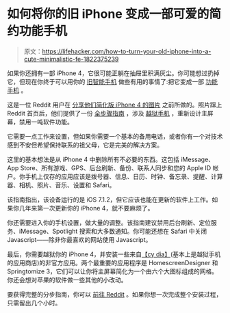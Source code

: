 # 如何将你的旧 iPhone 变成一部可爱的简约功能手机

> 原文：<https://lifehacker.com/how-to-turn-your-old-iphone-into-a-cute-minimalistic-fe-1822375239>

如果你还拥有一部 iPhone 4，它很可能正躺在抽屉里积满灰尘。你可能想过扔掉它，但现在你终于可以用你的 [旧智能手机](https://lifehacker.com/seven-ways-to-reuse-and-get-creative-with-your-old-ipho-5576310) 做些有用的事情了:把它变成一部 [功能手机](https://lifehacker.com/five-best-feature-phones-1518601513) 。



这是一位 Reddit 用户在 [分享他们简化版 iPhone 4 的图片](https://www.reddit.com/r/iphone/comments/7sj1fb/turned_my_old_and_slow_iphone_4_into_fast_ultra/?st=jcsri44w&sh=61c0bc97) 之前所做的。照片蹿上 Reddit 首页后，他们提供了一份 [全步骤指南](https://www.reddit.com/r/jailbreak/comments/7slvnz/tutorial_guide_to_make_iphone_4_faster_with_ultra/?st=jct7yr80&sh=453a572d) ，涉及 [越狱手机](https://lifehacker.com/are-you-still-interested-in-jailbreaking-your-iphone-1792091456) ，重新设计主屏幕，禁用一吨软件功能。

它需要一点工作来设置，但如果你需要一个基本的备用电话，或者你有一个对技术感到不安但希望保持联系的祖父母，它是完美的解决方案。

这里的基本想法是从 iPhone 4 中删除所有不必要的东西。这包括 iMessage、App Store、所有游戏、GPS、后台刷新、备份、联系人同步和您的 Apple ID 帐户。你手机上仅存的应用应该是拨号器、信息、日历、时钟、备忘录、提醒、计算器、相机、照片、音乐、设置和 Safari。

该指南指出，该设备运行的是 iOS 7.1.2，但它应该也能在更新的软件上工作。如果你几年来第一次更新你的 iPhone 4，就不要麻烦了。

你还需要进入你的手机设置，做大量的调整。该指南建议禁用后台刷新、定位服务、iMessage、Spotlight 搜索和大多数通知。你可能还想在 Safari 中关闭 Javascript——除非你最喜欢的网站使用 Javascript。

最后，你需要越狱你的 iPhone 4，并安装一些来自[【cy dia】](https://lifehacker.com/cydia-search-sifts-through-the-cydia-app-store-on-your-5799494)(基本上是越狱手机的应用商店)的非官方应用。两个最重要的应用程序是 HomescreenDesigner 和 Springtomize 3，它们可以让你将主屏幕简化为一个由六个大图标组成的网格。你还会想对苹果的软件做一些其他的小改动。

要获得完整的分步指南，你可以 [前往 Reddit](https://www.reddit.com/r/jailbreak/comments/7slvnz/tutorial_guide_to_make_iphone_4_faster_with_ultra/?st=jct7yr80&sh=453a572d) 。如果你想一次完成整个安装过程，只需留出几个小时。
